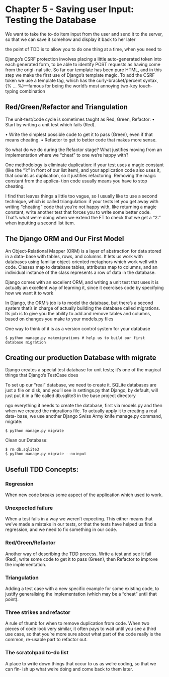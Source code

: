 # Chapter 5 - Saving user Input: Testing the Database

We want to take the to-do item input from the user and send it to the server, so that we can save it somehow and display it back to her later

the point of TDD is to allow you to do one thing at a time, when you need to

Django’s CSRF protection involves placing a little auto-generated token into each generated form, to be able to identify POST requests as having come from the origi‐ nal site. So far our template has been pure HTML, and in this step we make the first use of Django’s template magic. To add the CSRF token we use a template tag, which has the curly-bracket/percent syntax, {% ... %}—famous for being the world’s most annoying two-key touch-typing combination

## Red/Green/Refactor and Triangulation
The unit-test/code cycle is sometimes taught as Red, Green, Refactor: • Start by writing a unit test which fails (Red).

• Write the simplest possible code to get it to pass (Green), even if that means cheating.
• Refactor to get to better code that makes more sense.

So what do we do during the Refactor stage? What justifies moving from an implementation where we “cheat” to one we’re happy with?

One methodology is eliminate duplication: if your test uses a magic constant (like the “1:” in front of our list item), and your application code also uses it, that counts as duplication, so it justifies refactoring. Removing the magic constant from the applica‐ tion code usually means you have to stop cheating.

I find that leaves things a little too vague, so I usually like to use a second technique, which is called triangulation: if your tests let you get away with writing “cheating” code that you’re not happy with, like returning a magic constant, write another test that forces you to write some better code. That’s what we’re doing when we extend the FT to check that we get a “2:” when inputting a second list item.

## The Django ORM and Our First Model

An Object-Relational Mapper (ORM) is a layer of abstraction for data stored in a data‐ base with tables, rows, and columns. It lets us work with databases using familiar object-oriented metaphors which work well with code. Classes map to database tables, attributes map to columns, and an individual instance of the class represents a row of data in the database.

Django comes with an excellent ORM, and writing a unit test that uses it is actually an excellent way of learning it, since it exercises code by specifying how we want it to work

In Django, the ORM’s job is to model the database, but there’s a second system that’s in charge of actually building the database called migrations. Its job is to give you the ability to add and remove tables and columns, based on changes you make to your models.py files

One way to think of it is as a version control system for your database

    $ python manage.py makemigrations # help us to build our first database migration

## Creating our production Database with migrate

Django creates a special test database for unit tests; it’s one of the magical things that Django’s TestCase does

To set up our “real” database, we need to create it. SQLite databases are just a file on disk, and you’ll see in settings.py that Django, by default, will just put it in a file called db.sqlite3 in the base project directory

ngo everything it needs to create the database, first via models.py and then when we created the migrations file. To actually apply it to creating a real data‐ base, we use another Django Swiss Army knife manage.py command, migrate:

    $ python manage.py migrate

Clean our Database:

    $ rm db.sqlite3
    $ python manage.py migrate --noinput

## Usefull TDD Concepts:

### Regression
When new code breaks some aspect of the application which used to work.

### Unexpected failure
When a test fails in a way we weren’t expecting. This either means that we’ve made a mistake in our tests, or that the tests have helped us find a regression, and we need to fix something in our code.

### Red/Green/Refactor
Another way of describing the TDD process. Write a test and see it fail (Red), write some code to get it to pass (Green), then Refactor to improve the implementation.

### Triangulation
Adding a test case with a new specific example for some existing code, to justify generalising the implementation (which may be a “cheat” until that point).

### Three strikes and refactor
A rule of thumb for when to remove duplication from code. When two pieces of code look very similar, it often pays to wait until you see a third use case, so that you’re more sure about what part of the code really is the common, re-usable part to refactor out.

### The scratchpad to-do list
A place to write down things that occur to us as we’re coding, so that we can fin‐ ish up what we’re doing and come back to them later.
